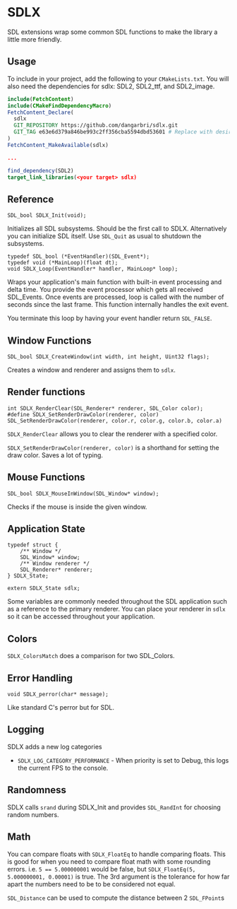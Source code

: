 # SDLX

SDL extensions wrap some common SDL functions to make the library a little more friendly.

## Usage

To include in your project, add the following to your `CMakeLists.txt`.
You will also need the dependencies for sdlx: SDL2, SDL2_ttf, and SDL2_image.

```cmake
include(FetchContent)
include(CMakeFindDependencyMacro)
FetchContent_Declare(
  sdlx
  GIT_REPOSITORY https://github.com/dangarbri/sdlx.git
  GIT_TAG e63e6d379a846be993c2ff356cba5594dbd53601 # Replace with desired commit
)
FetchContent_MakeAvailable(sdlx)

...

find_dependency(SDL2)
target_link_libraries(<your target> sdlx)
```

## Reference

```
SDL_bool SDLX_Init(void);
```

Initializes all SDL subsystems. Should be the first call to SDLX.
Alternatively you can initialize SDL itself.
Use `SDL_Quit` as usual to shutdown the subsystems.

```
typedef SDL_bool (*EventHandler)(SDL_Event*);
typedef void (*MainLoop)(float dt);
void SDLX_Loop(EventHandler* handler, MainLoop* loop);
```

Wraps your application's main function with built-in event processing and delta time.
You provide the event processor which gets all received SDL_Events.
Once events are processed, loop is called with the number of seconds since the last frame.
This function internally handles the exit event.

You terminate this loop by having your event handler return `SDL_FALSE`.

## Window Functions

```
SDL_bool SDLX_CreateWindow(int width, int height, Uint32 flags);
```

Creates a window and renderer and assigns them to `sdlx`.

## Render functions

```
int SDLX_RenderClear(SDL_Renderer* renderer, SDL_Color color);
#define SDLX_SetRenderDrawColor(renderer, color) SDL_SetRenderDrawColor(renderer, color.r, color.g, color.b, color.a)
```

`SDLX_RenderClear` allows you to clear the renderer with a specified color.

`SDLX_SetRenderDrawColor(renderer, color)` is a shorthand for setting the draw color. Saves a lot of typing.

## Mouse Functions

```
SDL_bool SDLX_MouseInWindow(SDL_Window* window);
```

Checks if the mouse is inside the given window.

## Application State

```
typedef struct {
	/** Window */
	SDL_Window* window;
	/** Window renderer */
	SDL_Renderer* renderer;
} SDLX_State;

extern SDLX_State sdlx;
```

Some variables are commonly needed throughout the SDL application such
as a reference to the primary renderer. You can place your renderer in
`sdlx` so it can be accessed throughout your application.

## Colors

`SDLX_ColorsMatch` does a comparison for two SDL_Colors.

## Error Handling

```
void SDLX_perror(char* message);
```

Like standard C's perror but for SDL.

## Logging

SDLX adds a new log categories

- `SDLX_LOG_CATEGORY_PERFORMANCE` - When priority is set to Debug, this logs the current FPS to the console.

## Randomness

SDLX calls `srand` during SDLX_Init and provides `SDL_RandInt` for choosing random numbers.

## Math

You can compare floats with `SDLX_FloatEq` to handle comparing floats.
This is good for when you need to compare float math with some rounding errors.
i.e. `5 == 5.000000001` would be false, but `SDLX_FloatEq(5, 5.000000001, 0.00001)` is true.
The 3rd argument is the tolerance for how far apart the numbers need to be to be considered not equal.

`SDL_Distance` can be used to compute the distance between 2 `SDL_FPoint`s

